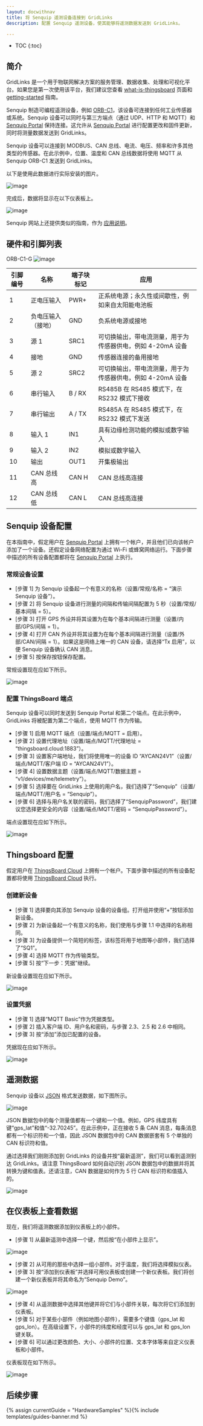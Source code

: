 ```yaml
---
layout: docwithnav
title: 将 Senquip 遥测设备连接到 GridLinks
description: 配置 Senquip 遥测设备，使其能够将遥测数据发送到 GridLinks。

---
```


* TOC
{:toc}

## 简介
GridLinks 是一个用于物联网解决方案的服务管理、数据收集、处理和可视化平台。如果您是第一次使用该平台，我们建议您查看 [what-is-thingsboard](/docs/getting-started-guides/what-is-thingsboard/) 页面和 [getting-started](/docs/getting-started-guides/helloworld/) 指南。


Senquip 制造可编程遥测设备，例如 [ORB-C1](https://www.senquip.com)，该设备可连接到任何工业传感器或系统。Senquip 设备可以同时与第三方端点（通过 UDP、HTTP 和 MQTT）和 [Senquip Portal](https://portal.senquip.com) 保持连接。这允许从 [Senquip Portal](https://portal.senquip.com) 进行配置更改和固件更新，同时将测量数据发送到 GridLinks。

Senquip 设备可以连接到 MODBUS、CAN 总线、电流、电压、频率和许多其他类型的传感器。在此示例中，位置、温度和 CAN 总线数据将使用 MQTT 从 Senquip ORB-C1 发送到 GridLinks。

以下是使用此数据进行实际安装的图片。

![image](/images/samples/senquip/digger.jpg)

完成后，数据将显示在以下仪表板上。

![image](/images/samples/senquip/dash.jpg)

Senquip 网站上还提供类似的指南，作为 [应用说明](https://docs.senquip.com/app_notes/APN0015%20Rev%201.0%20-%20Connecting%20Senquip%20Devices%20to%20the%20ThingsBoard.pdf)。


## 硬件和引脚列表

ORB-C1-G
![image](/images/samples/senquip/orb-x1-open.jpg)


引脚编号 | 名称 | 端子块标记 | 应用
----------------|-------------------------------|----------------------------|---------------------------------------------------------------------------------------
1 | 正电压输入 | PWR+ | 正系统电源；永久性或间歇性，例如来自太阳能电池板
2 | 负电压输入（接地） | GND | 负系统电源或接地
3 | 源 1 | SRC1 | 可切换输出，带电流测量，用于为传感器供电，例如 4-20mA 设备
4 | 接地 | GND | 传感器连接的备用接地
5 | 源 2 | SRC2 | 可切换输出，带电流测量，用于为传感器供电，例如 4-20mA 设备
6 | 串行输入 | B / RX | RS485B 在 RS485 模式下，在 RS232 模式下接收
7 | 串行输出 | A / TX | RS485A 在 RS485 模式下，在 RS232 模式下发送
8 | 输入 1 | IN1 | 具有边缘检测功能的模拟或数字输入
9 | 输入 2 | IN2 | 模拟或数字输入
10 | 输出 | OUT1 | 开集极输出
11 | CAN 总线高 | CAN H | CAN 总线高连接
12 | CAN 总线低 | CAN L | CAN 总线高连接


## Senquip 设备配置

在本指南中，假定用户在 [Senquip Portal](https://portal.senquip.com) 上拥有一个帐户，并且他们已向该帐户添加了一个设备。还假定设备网络配置为通过 Wi-Fi 或蜂窝网络运行。下面步骤中描述的所有设备配置都将在 [Senquip Portal](https://portal.senquip.com) 上执行。

### 常规设备设置

* [步骤 1] 为 Senquip 设备起一个有意义的名称（设置/常规/名称 = “演示 Senquip 设备”）。
* [步骤 2] 将 Senquip 设备进行测量的间隔和传输间隔配置为 5 秒（设置/常规/基本间隔 = 5）。
* [步骤 3] 打开 GPS 外设并将其设置为在每个基本间隔进行测量（设置/内部/GPS/间隔 = 1）。
* [步骤 4] 打开 CAN 外设并将其设置为在每个基本间隔进行测量（设置/外部/CAN/间隔 = 1）。如果这是网络上唯一的 CAN 设备，请选择“Tx 启用”，以便 Senquip 设备确认 CAN 消息。
* [步骤 5] 按保存按钮保存配置。

常规设置现在应如下所示。

![image](/images/samples/senquip/general.jpg)

### 配置 ThingsBoard 端点

Senquip 设备可以同时发送到 Senquip Portal 和第二个端点。在此示例中，GridLinks 将被配置为第二个端点，使用 MQTT 作为传输。

* [步骤 1] 启用 MQTT 端点（设置/端点/MQTT = 启用）。
* [步骤 2] 设置代理地址（设置/端点/MQTT/代理地址 = “thingsboard.cloud:1883”）。
* [步骤 3] 设置客户端地址，我们将使用唯一的设备 ID “AYCAN24V1”（设置/端点/MQTT/客户端 ID = “AYCAN24V1”）。
* [步骤 4] 设置数据主题（设置/端点/MQTT/数据主题 = “v1/devices/me/telemetry”）。
* [步骤 5] 选择要在 GridLinks 上使用的用户名，我们选择了“Senquip”（设置/端点/MQTT/用户名 = “Senquip”）。
* [步骤 6] 选择与用户名关联的密码，我们选择了“SenquipPassword”，我们建议您选择更安全的内容（设置/端点/MQTT/密码 = “SenquipPassword”）。

端点设置现在应如下所示。

![image](/images/samples/senquip/mqtt.jpg)

## Thingsboard 配置

假定用户在 [ThingsBoard Cloud](https://thingsboard.cloud/) 上拥有一个帐户。下面步骤中描述的所有设备配置都将使用 [ThingsBoard Cloud](https://thingsboard.cloud/) 执行。

### 创建新设备

* [步骤 1] 选择要向其添加 Senquip 设备的设备组。打开组并使用“+”按钮添加新设备。
* [步骤 2] 为新设备起一个有意义的名称，我们使用与步骤 1.1 中选择的名称相同。
* [步骤 3] 为设备提供一个简短的标签，该标签将用于地图等小部件，我们选择了“SQ1”。
* [步骤 4] 选择 MQTT 作为传输类型。
* [步骤 5] 按“下一步：凭据”继续。

新设备设置现在应如下所示。

![image](/images/samples/senquip/add.jpg)

### 设置凭据

* [步骤 1] 选择“MQTT Basic”作为凭据类型。
* [步骤 2] 插入客户端 ID、用户名和密码，与步骤 2.3、2.5 和 2.6 中相同。
* [步骤 3] 按“添加”添加已配置的设备。

凭据现在应如下所示。

![image](/images/samples/senquip/credentials.jpg)

## 遥测数据

Senquip 设备以 [JSON](https://en.wikipedia.org/wiki/JSON) 格式发送数据，如下图所示。

![image](/images/samples/senquip/raw.jpg)


JSON 数据包中的每个测量值都有一个键和一个值。例如，GPS 纬度具有键“gps_lat”和值“-32.70245”。在此示例中，正在接收 5 条 CAN 消息，每条消息都有一个标识符和一个值，因此 JSON 数据包中的 CAN 数据嵌套有 5 个单独的 CAN 标识符和值。

通过选择我们刚刚添加到 GridLinks 的设备并按“最新遥测”，我们可以看到遥测到达 GridLinks。请注意 ThingsBoard 如何自动识别 JSON 数据包中的数据并将其转换为键和值表。还请注意，CAN 数据是如何作为 5 行 CAN 标识符和值插入的。

![image](/images/samples/senquip/telemetry.jpg)


## 在仪表板上查看数据

现在，我们将遥测数据添加到仪表板上的小部件。

* [步骤 1] 从最新遥测中选择一个键，然后按“在小部件上显示”。

![image](/images/samples/senquip/widget.jpg)

* [步骤 2] 从可用的那些中选择一组小部件。对于温度，我们将选择模拟仪表。
* [步骤 3] 按“添加到仪表板”并选择可用仪表板或创建一个新仪表板。我们将创建一个新仪表板并将其命名为“Senquip Demo”。

![image](/images/samples/senquip/add-widget.jpg)

* [步骤 4] 从遥测数据中选择其他键并将它们与小部件关联，每次将它们添加到仪表板。
* [步骤 5] 对于某些小部件（例如地图小部件），需要多个键值（gps_lat 和 gps_lon）。在高级设置下，小部件的纬度和经度可以与 gps_lat 和 gps_lon 键关联。
* [步骤 6] 可以通过更改颜色、大小、小部件的位置、文本字体等来自定义仪表板和小部件。

仪表板现在如下所示。

![image](/images/samples/senquip/dash.jpg)


## 后续步骤

{% assign currentGuide = "HardwareSamples" %}{% include templates/guides-banner.md %}